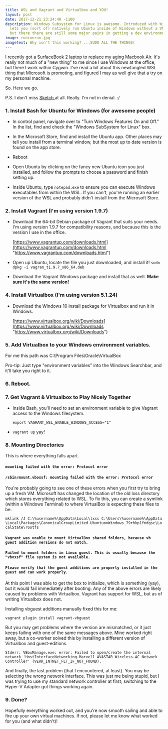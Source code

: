 ```yaml
---
title: WSL and Vagrant and Virtualbox and YOU!
layout: post
date: 2017-12-21 23:24:40 -1100
description: Windows Subsystem for Linux is awesome. Introduced with Windows 10, it
  lets you (sort of) natively run Ubuntu inside of Windows without a VM. It's great,
  but there there are still some major pains in getting a dev environment working.
image: runrunrun.jpg
imagetext: Why isn't this working? ...SUDO ALL THE THINGS!
---
```

I recently got a SurfaceBook 2 laptop to replace my aging Macbook Air. It's really not much of a "new thing" to me since I use Windows at the office, but there I work within Cygwin. I've read a bit about this newfangled WSL thing that Microsoft is promoting, and figured I may as well give that a try on my personal machine.

So. Here we go.

P.S. I don't miss [Sketch ](https://www.sketchapp.com/) at all. Really. I'm not in denial. :/

### 1. Install Bash for Ubuntu for Windows (for awesome people)

* In control panel, navigate over to "Turn Windows Features On and Off." In the list, find and check the "Windows SubSystem for Linux" box.

* In the Microsoft Store, find and install the Ubuntu app. Other places may tell you install from a terminal window, but the most up to date version is found on the app store.

* Reboot

* Open Ubuntu by clicking on the fancy new Ubuntu icon you just installed, and follow the prompts to choose a password and finish setting up.

* Inside Ubuntu, type `notepad.exe` to ensure you can execute Windows executables from within the WSL. If you can't, you're running an earlier version of the WSL and probably didn't install from the Microsoft Store.

### 2. Install Vagrant (I'm using version 1.9.7)

* Download the 64-bit Debian package of Vagrant that suits your needs. I'm using version 1.9.7 for compatibility reasons, and because this is the version I use in the office.

  [https://www.vagrantup.com/downloads.html](https://www.vagrantup.com/downloads.html "https://www.vagrantup.com/downloads.html")

* Open up Ubuntu, locate the file you just downloaded, and install it!
  `sudo dpkg -i vagran_t1.9.7_x86_64.deb`
  
* Download the Vagrant Windows package and install that as well. **Make sure it's the same version!**

### 4. Install Virtualbox (I'm using version 5.1.24)

* Download the Windows 10 install package for Virtualbox and run it in Windows.

  [https://www.virtualbox.org/wiki/Downloads](https://www.virtualbox.org/wiki/Downloads "https://www.virtualbox.org/wiki/Downloads")

### 5. Add Virtualbox to your Windows environment variables.

For me this path was C:\\Program Files\\Oracle\\VirtualBox

Pro-tip: Just type "environment variables" into the Windows Searchbar, and it'll take you right to it.

### 6. Reboot.

### 7. Get Vagrant & Virtualbox to Play Nicely Together

* Inside Bash, you'll need to set an environment variable to give Vagrant access to the Windows filesystem.

  `export VAGRANT_WSL_ENABLE_WINDOWS_ACCESS="1"`

* `vagrant up` yay!

### 8. Mounting Directories

This is where everything falls apart.

#### `mounting failed with the error: Protocol error`

#### `/sbin/mount.vboxsf: mounting failed with the error: Protocol error`

You're probably going to see one of these errors when you first try to bring up a fresh VM. Microsoft has changed the location of the old lxss directory which stores everything related to WSL. To fix this, you can create a symlink (within a Windows Terminal) to where VirtualBox is expecting these files to be.

`mklink /J C:\%username%\AppData\Local\lxss C:\Users\%username%\AppData\Local\Packages\CanonicalGroupLimited.UbuntuonWindows_79rhkp1fndgsc\LocalState\rootfs`

#### `Vagrant was unable to mount VirtualBox shared folders, because vb guest addition versions do not match.`

#### `Failed to mount folders in Linux guest. This is usually because the "vboxsf" file system is not available.`

#### `Please verify that the guest additions are properly installed in the guest and can work properly.`

At this point I was able to get the box to initialize, which is something (yay), but it would fail immediately after booting. Any of the above errors are likely caused by problems with Virtualbox. Vagrant has support for WSL, but as of writing Virtualbox does not.

Installing vbguest additions manually fixed this for me:

`vagrant plugin install vagrant-vbguest`

But you may get problems where the version are mismatched, or it just keeps failing with one of the same messages above. Mine worked right away, but a co-worker solved this by installing a different version of Virtualbox and guest-editions.

`Stderr: VBoxManage.exe: error: Failed to open/create the internal network 'HostInterfaceNetworking-Marvell AVASTAR Wireless-AC Network Controller' (VERR_INTNET_FLT_IF_NOT_FOUND).`

And finally, the last problem (that I encountered, at least). You may be selecting the wrong network interface. This was just me being stupid, but I was trying to use my standard network controller at first; switching to the Hyper-V Adapter got things working again.

### 9. Done?

Hopefully everything worked out, and you're now smooth sailing and able to fire up your own virtual machines. If not, please let me know what worked for you (and what didn't)!
